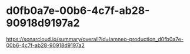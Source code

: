 # d0fb0a7e-00b6-4c7f-ab28-90918d9197a2
https://sonarcloud.io/summary/overall?id=iamneo-production_d0fb0a7e-00b6-4c7f-ab28-90918d9197a2
